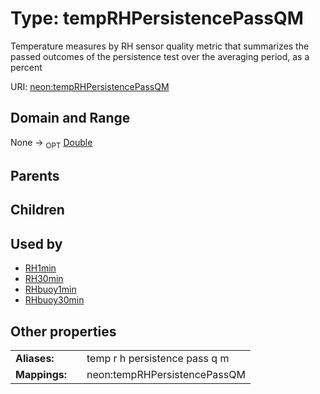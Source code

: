 
# Type: tempRHPersistencePassQM


Temperature measures by RH sensor quality metric that summarizes the passed outcomes of the persistence test over the averaging period, as a percent

URI: [neon:tempRHPersistencePassQM](https://data.neonscience.org/tempRHPersistencePassQM)


## Domain and Range

None ->  <sub>OPT</sub> [Double](types/Double.md)

## Parents


## Children


## Used by

 * [RH1min](RH1min.md)
 * [RH30min](RH30min.md)
 * [RHbuoy1min](RHbuoy1min.md)
 * [RHbuoy30min](RHbuoy30min.md)

## Other properties

|  |  |  |
| --- | --- | --- |
| **Aliases:** | | temp r h persistence pass q m |
| **Mappings:** | | neon:tempRHPersistencePassQM |

